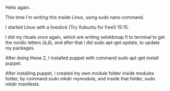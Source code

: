Hello again.

This time I'm writing this inside Linux, using sudo nano command.

I started Linux with a livestick (Try Xubuntu for free!) 15:15.

I did my rituals once again, which are writing setxkbmap fi to terminal to get the nordic letters (ä,å), and after that i did sudo apt-get update, to update my packages.

After doing these 2, I installed puppet with command sudo apt-get install puppet.

After installing puppet, i created my own module folder inside modules folder, by command sudo mkdir mymodule, and inside that folder, sudo mkdir manifests.
